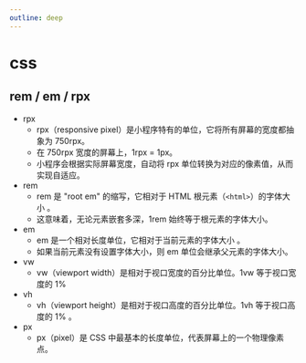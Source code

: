 ```yaml
---
outline: deep
---
```

# css
## rem / em / rpx
- rpx
  - rpx（responsive pixel）是小程序特有的单位，它将所有屏幕的宽度都抽象为 750rpx。
  - 在 750rpx 宽度的屏幕上，1rpx = 1px。
  - 小程序会根据实际屏幕宽度，自动将 rpx 单位转换为对应的像素值，从而实现自适应。
- rem
  - rem 是 "root em" 的缩写，它相对于 HTML 根元素（`<html>`）的字体大小 。
  - 这意味着，无论元素嵌套多深，1rem 始终等于根元素的字体大小。
- em
  - em 是一个相对长度单位，它相对于当前元素的字体大小 。
  - 如果当前元素没有设置字体大小，则 em 单位会继承父元素的字体大小。
- vw
  - vw（viewport width）是相对于视口宽度的百分比单位。1vw 等于视口宽度的 1%
- vh
  - vh（viewport height）是相对于视口高度的百分比单位。1vh 等于视口高度的 1% 。
- px
  - px（pixel）是 CSS 中最基本的长度单位，代表屏幕上的一个物理像素点。
